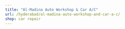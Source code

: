 ```yaml
---
title: "Al-Madina Auto Workshop & Car A/C"
url: /hyderabad/al-madina-auto-workshop-and-car-a-c/
shop: car repair
---
```

